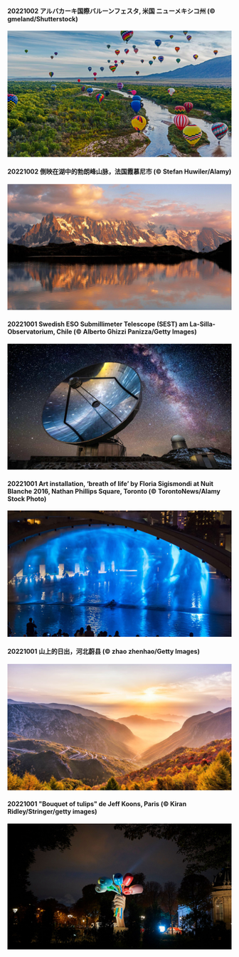 #### 20221002 アルバカーキ国際バルーンフェスタ, 米国 ニューメキシコ州 (© gmeland/Shutterstock)

![](20221002_LotsOBalloons_1920x1080.jpg)

#### 20221002 倒映在湖中的勃朗峰山脉，法国霞慕尼市 (© Stefan Huwiler/Alamy)

![](20221002_LacChesserys_1920x1080.jpg)

#### 20221001 Swedish ESO Submillimeter Telescope (SEST) am La-Silla-Observatorium, Chile (© Alberto Ghizzi Panizza/Getty Images)

![](20221001_SwedishAntenna_1920x1080.jpg)

#### 20221001 Art installation, ‘breath of life’ by Floria Sigismondi at Nuit Blanche 2016, Nathan Phillips Square, Toronto (© TorontoNews/Alamy Stock Photo)

![](20221001_NuitArt_1920x1080.jpg)

#### 20221001 山上的日出，河北蔚县 (© zhao zhenhao/Getty Images)

![](20221001_NationalDay_1920x1080.jpg)

#### 20221001 "Bouquet of tulips" de Jeff Koons, Paris (© Kiran Ridley/Stringer/getty images)

![](20221001_NBP_1920x1080.jpg)

